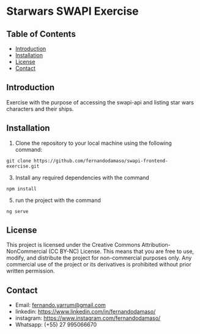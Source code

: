 # Starwars SWAPI Exercise

## Table of Contents

- [Introduction](#introduction)
- [Installation](#installation)
- [License](#license)
- [Contact](#contact)

## Introduction

Exercise with the purpose of accessing the swapi-api and listing star wars characters and their ships.

## Installation

1. Clone the repository to your local machine using the following command:

 ```shell
git clone https://github.com/fernandodamaso/swapi-frontend-exercise.git
```
   
3. Install any required dependencies with the command
```shell
npm install
```
5. run the project with the command
```shell
ng serve
```
  
## License

This project is licensed under the Creative Commons Attribution-NonCommercial (CC BY-NC) License. This means that you are free to use, modify, and distribute the project for non-commercial purposes only. Any commercial use of the project or its derivatives is prohibited without prior written permission.

## Contact

- Email: fernando.yarrum@gmail.com
- linkedin: https://www.linkedin.com/in/fernandodamaso/
- instagram: https://www.instagram.com/fernandodamaso/
- Whatsapp: (+55) 27 995066670
